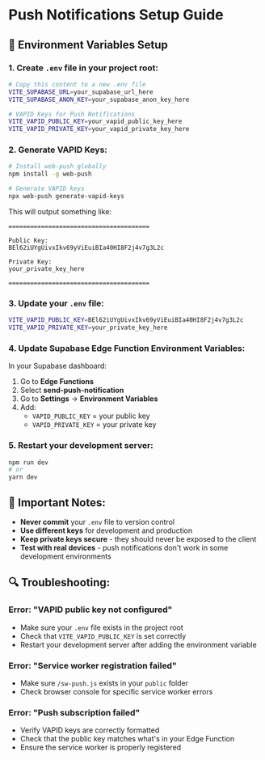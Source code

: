# Push Notifications Setup Guide

## 🔧 Environment Variables Setup

### 1. Create `.env` file in your project root:

```bash
# Copy this content to a new .env file
VITE_SUPABASE_URL=your_supabase_url_here
VITE_SUPABASE_ANON_KEY=your_supabase_anon_key_here

# VAPID Keys for Push Notifications
VITE_VAPID_PUBLIC_KEY=your_vapid_public_key_here
VITE_VAPID_PRIVATE_KEY=your_vapid_private_key_here
```

### 2. Generate VAPID Keys:

```bash
# Install web-push globally
npm install -g web-push

# Generate VAPID keys
npx web-push generate-vapid-keys
```

This will output something like:
```
=======================================

Public Key:
BEl62iUYgUivxIkv69yViEuiBIa40HI8F2j4v7g3L2c

Private Key:
your_private_key_here

=======================================
```

### 3. Update your `.env` file:

```bash
VITE_VAPID_PUBLIC_KEY=BEl62iUYgUivxIkv69yViEuiBIa40HI8F2j4v7g3L2c
VITE_VAPID_PRIVATE_KEY=your_private_key_here
```

### 4. Update Supabase Edge Function Environment Variables:

In your Supabase dashboard:
1. Go to **Edge Functions**
2. Select **send-push-notification**
3. Go to **Settings** → **Environment Variables**
4. Add:
   - `VAPID_PUBLIC_KEY` = your public key
   - `VAPID_PRIVATE_KEY` = your private key

### 5. Restart your development server:

```bash
npm run dev
# or
yarn dev
```

## 🚨 Important Notes:

- **Never commit** your `.env` file to version control
- **Use different keys** for development and production
- **Keep private keys secure** - they should never be exposed to the client
- **Test with real devices** - push notifications don't work in some development environments

## 🔍 Troubleshooting:

### Error: "VAPID public key not configured"
- Make sure your `.env` file exists in the project root
- Check that `VITE_VAPID_PUBLIC_KEY` is set correctly
- Restart your development server after adding the environment variable

### Error: "Service worker registration failed"
- Make sure `/sw-push.js` exists in your `public` folder
- Check browser console for specific service worker errors

### Error: "Push subscription failed"
- Verify VAPID keys are correctly formatted
- Check that the public key matches what's in your Edge Function
- Ensure the service worker is properly registered
